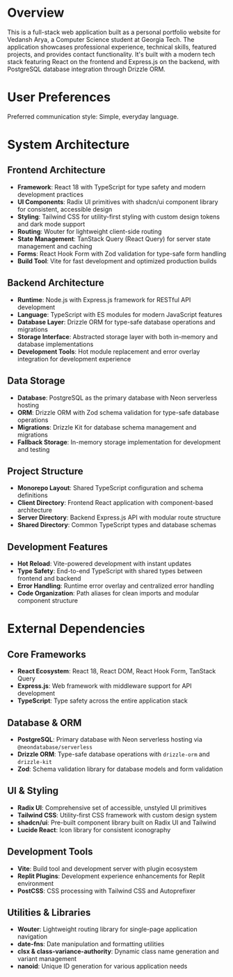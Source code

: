 # Overview

This is a full-stack web application built as a personal portfolio website for Vedansh Arya, a Computer Science student at Georgia Tech. The application showcases professional experience, technical skills, featured projects, and provides contact functionality. It's built with a modern tech stack featuring React on the frontend and Express.js on the backend, with PostgreSQL database integration through Drizzle ORM.

# User Preferences

Preferred communication style: Simple, everyday language.

# System Architecture

## Frontend Architecture
- **Framework**: React 18 with TypeScript for type safety and modern development practices
- **UI Components**: Radix UI primitives with shadcn/ui component library for consistent, accessible design
- **Styling**: Tailwind CSS for utility-first styling with custom design tokens and dark mode support
- **Routing**: Wouter for lightweight client-side routing
- **State Management**: TanStack Query (React Query) for server state management and caching
- **Forms**: React Hook Form with Zod validation for type-safe form handling
- **Build Tool**: Vite for fast development and optimized production builds

## Backend Architecture
- **Runtime**: Node.js with Express.js framework for RESTful API development
- **Language**: TypeScript with ES modules for modern JavaScript features
- **Database Layer**: Drizzle ORM for type-safe database operations and migrations
- **Storage Interface**: Abstracted storage layer with both in-memory and database implementations
- **Development Tools**: Hot module replacement and error overlay integration for development experience

## Data Storage
- **Database**: PostgreSQL as the primary database with Neon serverless hosting
- **ORM**: Drizzle ORM with Zod schema validation for type-safe database operations
- **Migrations**: Drizzle Kit for database schema management and migrations
- **Fallback Storage**: In-memory storage implementation for development and testing

## Project Structure
- **Monorepo Layout**: Shared TypeScript configuration and schema definitions
- **Client Directory**: Frontend React application with component-based architecture
- **Server Directory**: Backend Express.js API with modular route structure
- **Shared Directory**: Common TypeScript types and database schemas

## Development Features
- **Hot Reload**: Vite-powered development with instant updates
- **Type Safety**: End-to-end TypeScript with shared types between frontend and backend
- **Error Handling**: Runtime error overlay and centralized error handling
- **Code Organization**: Path aliases for clean imports and modular component structure

# External Dependencies

## Core Frameworks
- **React Ecosystem**: React 18, React DOM, React Hook Form, TanStack Query
- **Express.js**: Web framework with middleware support for API development
- **TypeScript**: Type safety across the entire application stack

## Database & ORM
- **PostgreSQL**: Primary database with Neon serverless hosting via `@neondatabase/serverless`
- **Drizzle ORM**: Type-safe database operations with `drizzle-orm` and `drizzle-kit`
- **Zod**: Schema validation library for database models and form validation

## UI & Styling
- **Radix UI**: Comprehensive set of accessible, unstyled UI primitives
- **Tailwind CSS**: Utility-first CSS framework with custom design system
- **shadcn/ui**: Pre-built component library built on Radix UI and Tailwind
- **Lucide React**: Icon library for consistent iconography

## Development Tools
- **Vite**: Build tool and development server with plugin ecosystem
- **Replit Plugins**: Development experience enhancements for Replit environment
- **PostCSS**: CSS processing with Tailwind CSS and Autoprefixer

## Utilities & Libraries
- **Wouter**: Lightweight routing library for single-page application navigation
- **date-fns**: Date manipulation and formatting utilities
- **clsx & class-variance-authority**: Dynamic class name generation and variant management
- **nanoid**: Unique ID generation for various application needs